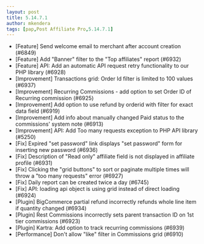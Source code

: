 ```yaml
---
layout: post
title: 5.14.7.1
author: mkendera
tags: [pap,Post Affiliate Pro,5.14.7.1]
---
```


- [Feature] Send welcome email to merchant after account creation (#6849)
- [Feature] Add "Banner" filter to the "Top affiliates" report (#6932)
- [Feature] API: Add an automatic API request retry functionality to our PHP library (#6928)
- [Improvement] Transactions grid: Order Id filter is limited to 100 values (#6937)
- [Improvement] Recurring Commissions - add option to set Order ID of Recurring commission (#6925)
- [Improvement] Add option to use refund by orderid with filter for exact data field (#6919)
- [Improvement] Add info about manually changed Paid status to the commissions' system note (#6913)
- [Improvement] API: Add Too many requests exception to PHP API library (#5250)
- [Fix] Expired "set password" link displays "set password" form for inserting new password (#6936)
- [Fix] Description of "Read only" affiliate field is not displayed in affiliate profile (#6931)
- [Fix] Clicking the "grid buttons" to sort or paginate multiple times will throw a "too many requests" error (#6927)
- [Fix] Daily report can be created twice a day (#6745)
- [Fix] API: loading api object is using grid instead of direct loading (#6924)
- [Plugin] BigCommerce partial refund incorrectly refunds whole line item if quantity changed (#6934)
- [Plugin] Rest Commissions incorrectly sets parent transaction ID on 1st tier commissions (#6923)
- [Plugin] Kartra: Add option to track recurring commissions (#6939)
- [Performance] Don't allow "like" filter in Commissions grid (#6910)
